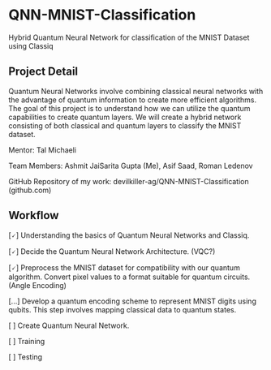 # QNN-MNIST-Classification
Hybrid Quantum Neural Network for classification of the MNIST Dataset using Classiq

## Project Detail
Quantum Neural Networks involve combining classical neural networks with the advantage of quantum information to create more efficient algorithms. The goal of this project is to understand how we can utilize the quantum capabilities to create quantum layers. We will create a hybrid network consisting of both classical and quantum layers to classify the MNIST dataset.

Mentor: Tal Michaeli

Team Members: Ashmit JaiSarita Gupta (Me), Asif Saad, Roman Ledenov

GitHub Repository of my work: devilkiller-ag/QNN-MNIST-Classification (github.com)

## Workflow
[🗸] Understanding the basics of Quantum Neural Networks and Classiq.

[🗸] Decide the Quantum Neural Network Architecture. (VQC?)

[🗸] Preprocess the MNIST dataset for compatibility with our quantum algorithm. Convert pixel values to a format suitable for quantum circuits. (Angle Encoding)

[...] Develop a quantum encoding scheme to represent MNIST digits using qubits. This step involves mapping classical data to quantum states.

[ ] Create Quantum Neural Network.

[ ] Training

[ ] Testing

